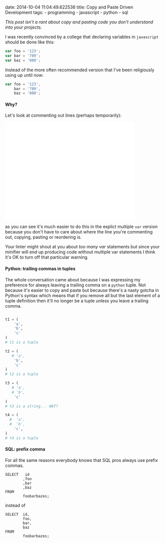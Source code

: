 date: 2014-10-04 11:04:49.622536
title: Copy and Paste Driven Development
tags:
    - programming
    - javascript
    - python
    - sql

*This post isn't a rant about copy and pasting code you don't understand into your projects.*
    
I was recently convinced by a college that declaring variables in ```javascript``` should be
done like this:

```javascript
var foo = '123';
var bar = '789';
var baz = '000';
```

Instead of the more often recommended version that I've been religiously using up until now:

```javascript
var foo = '123',
    bar = '789',
    baz = '000';
```

#### Why?

Let's look at commenting out lines (perhaps temporarily):

<iframe class="youtube" width="420" height="315" src="//www.youtube-nocookie.com/embed/5gb_pKz6ljA?rel=0&autoplay=1&loop=1&showinfo=0&modestbranding=1&controls=0&playlist=5gb_pKz6ljA" frameborder="0" allowfullscreen></iframe>

as you can see it's much easier to do this in the explict multiple ```var``` version
because you don't have to care about where the line you're commenting out, copying, pasting or reordering is.

Your linter might shout at you about *too many var* statements but since your minifier will end up
producing code without multiple var statements I think it's OK to turn off that particular warning.

#### Python: trailing commas in tuples
The whole conversation came about because I was expressing my preference for always leaving 
a trailing comma on a ```python``` tuple. Not because it's easier to copy and paste but because there's
a nasty gotcha in Python's syntax which means that if you remove all but the last element of a tuple
definition then it'll no longer be a tuple unless you leave a trailing comma.

```python

t1 = (
    'a', 
    'b', 
    'c'
)
# t1 is a tuple

t2 = (
   # 'a', 
    'b', 
    'c'
)
# t2 is a tuple

t3 = (
   # 'a', 
   # 'b', 
    'c'
)
# t3 is a string... WAT?

t4 = (
  #  'a', 
  #  'b', 
    'c',
)
# t4 is a tuple

```

#### SQL: prefix comma
For all the same reasons everybody knows that SQL pros always use prefix commas.

```plpgsql
SELECT   id
        ,foo 
        ,bar 
        ,baz
FROM
        foobarbazes;
```

instead of

```plpgsql
SELECT  id,
        foo, 
        bar, 
        baz
FROM
        foobarbazes;
```